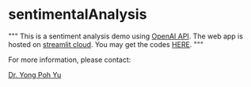 # sentimentalAnalysis

"""
This is a sentiment analysis demo using [OpenAI API](https://openai.com/). 
The web app is hosted on [streamlit cloud](https://streamlit.io/cloud). 
You may get the codes [HERE](https://github.com/richieyuyongpoh/sentimentalAnalysis). 
"""

For more information, please contact:

<a href='https://www.linkedin.com/in/yong-poh-yu/'>Dr. Yong Poh Yu </a>
